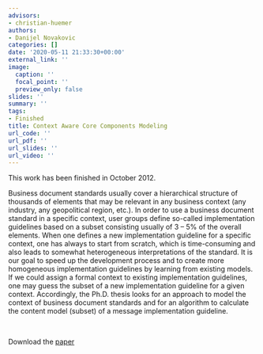 ```yaml
---
advisors:
- christian-huemer
authors:
- Danijel Novakovic
categories: []
date: '2020-05-11 21:33:30+00:00'
external_link: ''
image:
  caption: ''
  focal_point: ''
  preview_only: false
slides: ''
summary: ''
tags:
- Finished
title: Context Aware Core Components Modeling
url_code: ''
url_pdf: ''
url_slides: ''
url_video: ''
---
```


This work has been finished in October 2012.

Business document standards usually cover a hierarchical structure of thousands of elements that may be relevant in any business context (any industry, any geopolitical region, etc.). In order to use a business document standard in a specific context, user groups define so-called implementation guidelines based on a subset consisting usually of 3 – 5% of the overall elements. When one defines a new implementation guideline for a specific context, one has always to start from scratch, which is time-consuming and also leads to somewhat heterogeneous interpretations of the standard. It is our goal to speed up the development process and to create more homogeneous implementation guidelines by learning from existing models. If we could assign a formal context to existing implementation guidelines, one may guess the subset of a new implementation guideline for a given context. Accordingly, the Ph.D. thesis looks for an approach to model the context of business document standards and for an algorithm to calculate the content model (subset) of a message implementation guideline.

&nbsp;

 Download the [paper](https://www.big.tuwien.ac.at/app/uploads/2016/10/Novakovic_D.pdf)